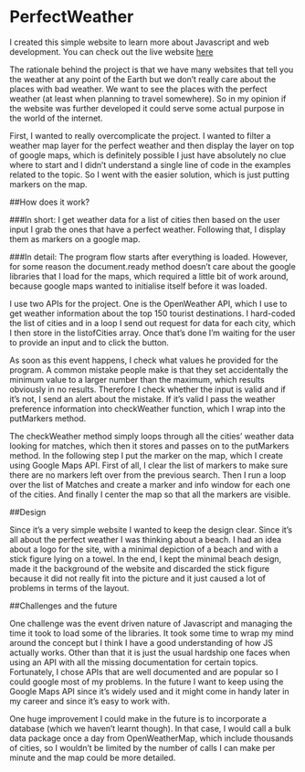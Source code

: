 # PerfectWeather

I created this simple website to learn more about Javascript and web development. You can check out the live website [here](https://gc1569.nyuad.im/perfectweather/perfectWeather.html)

The rationale behind the project is that we have many websites that tell you the weather at any point of the Earth but we don’t really care about the places with bad weather. We want to see the places with the perfect weather (at least when planning to travel somewhere). So in my opinion if the website was further developed it could serve some actual purpose in the world of the internet.

First, I wanted to really overcomplicate the project. I wanted to filter a weather map layer for the perfect weather and then display the layer on top of google maps, which is definitely possible I just have absolutely no clue where to start and I didn’t understand a single line of code in the examples related to the topic. So I went with the easier solution, which is just putting markers on the map.

##How does it work?

###In short:
I get weather data for a list of cities then based on the user input I grab the ones that have a perfect weather. Following that, I display them as markers on a google map.

###In detail:
The program flow starts after everything is loaded. However, for some reason the document.ready method doesn’t care about the google libraries that I load for the maps, which required a little bit of work around, because google maps wanted to initialise itself before it was loaded.

I use two APIs for the project. One is the OpenWeather API, which I use to get weather information about the top 150 tourist destinations. I hard-coded the list of cities and in a loop I send out request for data for each city, which I then store in the listofCities array. Once that’s done I’m waiting for the user to provide an input and to click the button.

As soon as this event happens, I check what values he provided for the program. A common mistake people make is that they set accidentally the minimum value to a larger number than the maximum, which results obviously in no results. Therefore I check whether the input is valid and if it’s not, I send an alert about the mistake. If it’s valid I pass the weather preference information into checkWeather function, which I wrap into the putMarkers method.

The checkWeather method simply loops through all the cities’ weather data looking for matches, which then it stores and passes on to the putMarkers method. In the following step I put the marker on the map, which I create using Google Maps API. First of all, I clear the list of markers to make sure there are no markers left over from the previous search. Then I run a loop over the list of Matches and create a marker and info window for each one of the cities. And finally I center the map so that all the markers are visible.

 

##Design

Since it’s a very simple website I wanted to keep the design clear. Since it’s all about the perfect weather I was thinking about a beach. I had an idea about a logo for the site, with a minimal depiction of a beach and with a stick figure lying on a towel. In the end, I kept the minimal beach design, made it the background of the website and discarded the stick figure because it did not really fit into the picture and it just caused a lot of problems in terms of the layout.

 

##Challenges and the future

One challenge was the event driven nature of Javascript and managing the time it took to load some of the libraries. It took some time to wrap my mind around the concept but I think I have a good understanding of how JS actually works. Other than that it is just the usual hardship one faces when using an API with all the missing documentation for certain topics. Fortunately, I chose APIs that are well documented and are popular so I could google most of my problems. In the future I want to keep using the Google Maps API since it’s widely used and it might come in handy later in my career and since it’s easy to work with.

One huge improvement I could make in the future is to incorporate a database (which we haven’t learnt though). In that case, I would call a bulk data package once a day from OpenWeatherMap, which include thousands of cities, so I wouldn’t be limited by the number of calls I can make per minute and the map could be more detailed.
